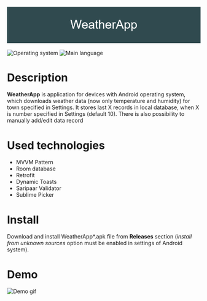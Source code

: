 ﻿![banner](res/banner.png)

![Operating system](https://img.shields.io/badge/OS-Android%206.0%2B-brightgreen)  ![Main language](https://img.shields.io/badge/Main%20language-Java-blue)
# Description
**WeatherApp** is application for devices with Android operating system, which downloads weather data (now only temperature and humidity) for town specified in Settings.
It stores last X records in local database, when X is number specified in Settings (default 10). There is also possibility to manually add/edit data record
# Used technologies
* MVVM Pattern
* Room database
* Retrofit
* Dynamic Toasts
* Saripaar Validator
* Sublime Picker


# Install
Download and install WeatherApp*.apk file from **Releases** section (*install from unknown sources* option must be enabled in settings of Android system).

# Demo
<img src="res/WeatherApp.gif" alt="Demo gif" width="40%" height="40%">
